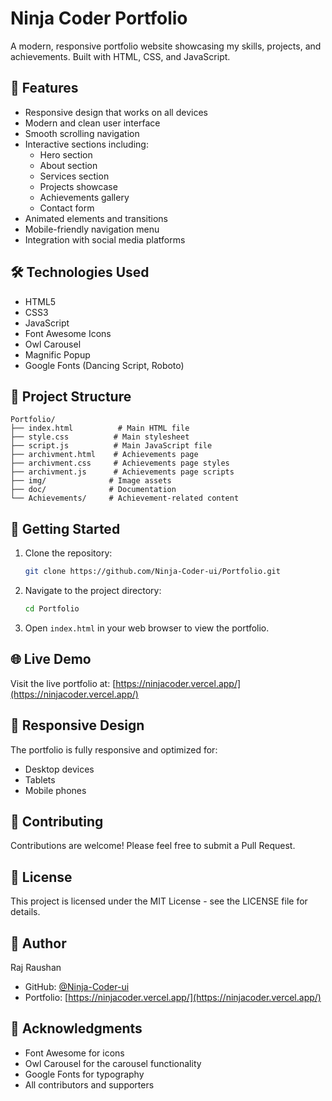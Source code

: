 # Ninja Coder Portfolio

A modern, responsive portfolio website showcasing my skills, projects, and achievements. Built with HTML, CSS, and JavaScript.

## 🌟 Features

- Responsive design that works on all devices
- Modern and clean user interface
- Smooth scrolling navigation
- Interactive sections including:
  - Hero section
  - About section
  - Services section
  - Projects showcase
  - Achievements gallery
  - Contact form
- Animated elements and transitions
- Mobile-friendly navigation menu
- Integration with social media platforms

## 🛠️ Technologies Used

- HTML5
- CSS3
- JavaScript
- Font Awesome Icons
- Owl Carousel
- Magnific Popup
- Google Fonts (Dancing Script, Roboto)

## 📁 Project Structure

```
Portfolio/
├── index.html          # Main HTML file
├── style.css          # Main stylesheet
├── script.js          # Main JavaScript file
├── archivment.html    # Achievements page
├── archivment.css     # Achievements page styles
├── archivment.js      # Achievements page scripts
├── img/              # Image assets
├── doc/              # Documentation
└── Achievements/     # Achievement-related content
```

## 🚀 Getting Started

1. Clone the repository:
   ```bash
   git clone https://github.com/Ninja-Coder-ui/Portfolio.git
   ```

2. Navigate to the project directory:
   ```bash
   cd Portfolio
   ```

3. Open `index.html` in your web browser to view the portfolio.

## 🌐 Live Demo

Visit the live portfolio at: [https://ninjacoder.vercel.app/](https://ninjacoder.vercel.app/)

## 📱 Responsive Design

The portfolio is fully responsive and optimized for:
- Desktop devices
- Tablets
- Mobile phones

## 🤝 Contributing

Contributions are welcome! Please feel free to submit a Pull Request.

## 📄 License

This project is licensed under the MIT License - see the LICENSE file for details.

## 👤 Author

Raj Raushan
- GitHub: [@Ninja-Coder-ui](https://github.com/Ninja-Coder-ui)
- Portfolio: [https://ninjacoder.vercel.app/](https://ninjacoder.vercel.app/)

## 🙏 Acknowledgments

- Font Awesome for icons
- Owl Carousel for the carousel functionality
- Google Fonts for typography
- All contributors and supporters 